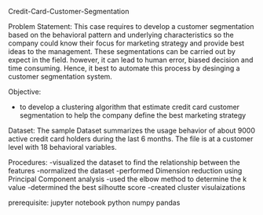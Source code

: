  Credit-Card-Customer-Segmentation
 
 Problem Statement:
    This case requires to develop a customer segmentation based on the behavioral pattern and underlying characteristics so the company could know their focus for marketing strategy and provide best ideas to the management. 
    These segmentations can be carried out by expect in the field. however, it can lead to human error, biased decision and time consuming. Hence, it best to automate this process by desinging a customer segmentation system.

Objective:
- to develop a clustering algorithm that estimate credit card customer segmentation to help the company define the best marketing strategy

Dataset:
The sample Dataset summarizes the usage behavior of about 9000 active credit card holders during the last 6 months.
The file is at a customer level with 18 behavioral variables.

Procedures:
-visualized the dataset to find the relationship between the features
-normalized the dataset 
-performed Dimension reduction using Principal Component analysis
-used the elbow method to determine the k value
-determined the best silhoutte score
-created cluster visulaizations

prerequisite:
jupyter notebook
python
numpy
pandas
